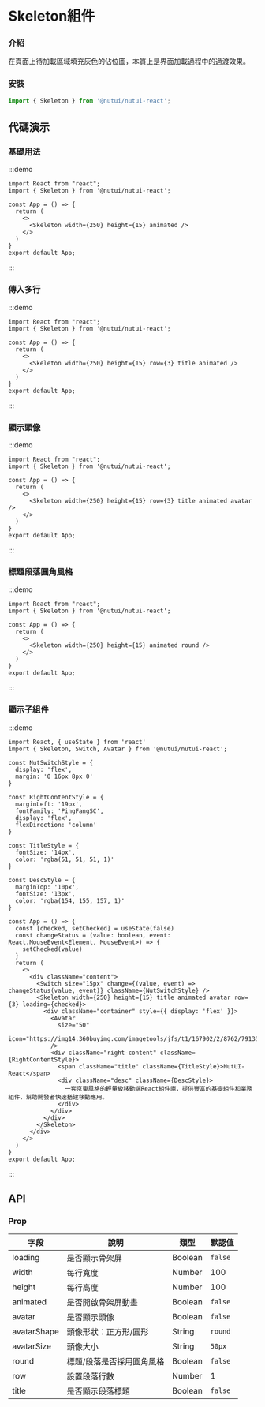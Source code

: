 #  Skeleton組件

### 介紹

在頁面上待加載區域填充灰色的佔位圖，本質上是界面加載過程中的過渡效果。

### 安裝
``` ts
import { Skeleton } from '@nutui/nutui-react';
```


## 代碼演示

### 基礎用法

:::demo
```tsx
import React from "react";
import { Skeleton } from '@nutui/nutui-react';

const App = () => {
  return (
    <>
      <Skeleton width={250} height={15} animated />
    </>
  )
}
export default App;
```
:::

### 傳入多行

:::demo
```tsx
import React from "react";
import { Skeleton } from '@nutui/nutui-react';

const App = () => {
  return (
    <>
      <Skeleton width={250} height={15} row={3} title animated />
    </>
  )
}
export default App;
```
:::

### 顯示頭像

:::demo
```tsx
import React from "react";
import { Skeleton } from '@nutui/nutui-react';

const App = () => {
  return (
    <>
      <Skeleton width={250} height={15} row={3} title animated avatar />
    </>
  )
}
export default App;
```
:::

### 標題段落圓角風格

:::demo
```tsx
import React from "react";
import { Skeleton } from '@nutui/nutui-react';

const App = () => {
  return (
    <>
      <Skeleton width={250} height={15} animated round />
    </>
  )
}
export default App;
```
:::

### 顯示子組件

:::demo
```tsx
import React, { useState } from 'react'
import { Skeleton, Switch, Avatar } from '@nutui/nutui-react';

const NutSwitchStyle = {
  display: 'flex',
  margin: '0 16px 8px 0'
}

const RightContentStyle = {
  marginLeft: '19px',
  fontFamily: 'PingFangSC',
  display: 'flex',
  flexDirection: 'column'
}

const TitleStyle = {
  fontSize: '14px',
  color: 'rgba(51, 51, 51, 1)'
}

const DescStyle = {
  marginTop: '10px',
  fontSize: '13px',
  color: 'rgba(154, 155, 157, 1)'
}

const App = () => {
  const [checked, setChecked] = useState(false)
  const changeStatus = (value: boolean, event: React.MouseEvent<Element, MouseEvent>) => {
    setChecked(value)
  }
  return (
    <>
      <div className="content">
        <Switch size="15px" change={(value, event) => changeStatus(value, event)} className={NutSwitchStyle} />
        <Skeleton width={250} height={15} title animated avatar row={3} loading={checked}>
          <div className="container" style={{ display: 'flex' }}>
            <Avatar
              size="50"
              icon="https://img14.360buyimg.com/imagetools/jfs/t1/167902/2/8762/791358/603742d7E9b4275e3/e09d8f9a8bf4c0ef.png"
            />
            <div className="right-content" className={RightContentStyle}>
              <span className="title" className={TitleStyle}>NutUI-React</span>
              <div className="desc" className={DescStyle}>
                一套京東風格的輕量級移動端React組件庫，提供豐富的基礎組件和業務組件，幫助開發者快速搭建移動應用。
              </div>
            </div>
          </div>
        </Skeleton>
      </div>
    </>
  )
}
export default App;
```
:::




## API

### Prop  

| 字段       | 說明                                             | 類型    | 默認值    |
|------------|-------------------------------------------------|---------|----------|
| loading    | 是否顯示骨架屏                                    | Boolean | `false`    | 
| width       | 每行寬度                                        | Number  | 100 |
| height      | 每行高度                                        | Number  | 100   |
| animated    | 是否開啟骨架屏動畫                                | Boolean  | `false`  |
| avatar      | 是否顯示頭像                                    | Boolean | `false`   |
| avatarShape      | 頭像形狀：正方形/圓形                        | String | `round`   |
| avatarSize       | 頭像大小                                  | String | `50px`    |
| round  | 標題/段落是否採用圓角風格                                | Boolean | `false`  |
| row    | 設置段落行數                                           | Number | 1       |
| title  | 是否顯示段落標題                                        | Boolean | `false`   |
